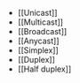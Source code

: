 - [[Unicast]]
- [[Multicast]]
- [[Broadcast]]
- [[Anycast]]
- [[Simplex]]
- [[Duplex]]
- [[Half duplex]]